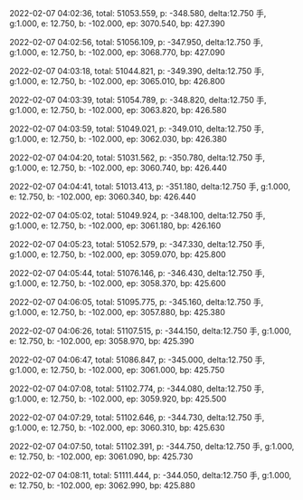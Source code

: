 2022-02-07 04:02:36, total: 51053.559, p: -348.580, delta:12.750 手, g:1.000, e: 12.750, b: -102.000, ep: 3070.540, bp: 427.390

2022-02-07 04:02:56, total: 51056.109, p: -347.950, delta:12.750 手, g:1.000, e: 12.750, b: -102.000, ep: 3068.770, bp: 427.090

2022-02-07 04:03:18, total: 51044.821, p: -349.390, delta:12.750 手, g:1.000, e: 12.750, b: -102.000, ep: 3065.010, bp: 426.800

2022-02-07 04:03:39, total: 51054.789, p: -348.820, delta:12.750 手, g:1.000, e: 12.750, b: -102.000, ep: 3063.820, bp: 426.580

2022-02-07 04:03:59, total: 51049.021, p: -349.010, delta:12.750 手, g:1.000, e: 12.750, b: -102.000, ep: 3062.030, bp: 426.380

2022-02-07 04:04:20, total: 51031.562, p: -350.780, delta:12.750 手, g:1.000, e: 12.750, b: -102.000, ep: 3060.740, bp: 426.440

2022-02-07 04:04:41, total: 51013.413, p: -351.180, delta:12.750 手, g:1.000, e: 12.750, b: -102.000, ep: 3060.340, bp: 426.440

2022-02-07 04:05:02, total: 51049.924, p: -348.100, delta:12.750 手, g:1.000, e: 12.750, b: -102.000, ep: 3061.180, bp: 426.160

2022-02-07 04:05:23, total: 51052.579, p: -347.330, delta:12.750 手, g:1.000, e: 12.750, b: -102.000, ep: 3059.070, bp: 425.800

2022-02-07 04:05:44, total: 51076.146, p: -346.430, delta:12.750 手, g:1.000, e: 12.750, b: -102.000, ep: 3058.370, bp: 425.600

2022-02-07 04:06:05, total: 51095.775, p: -345.160, delta:12.750 手, g:1.000, e: 12.750, b: -102.000, ep: 3057.880, bp: 425.380

2022-02-07 04:06:26, total: 51107.515, p: -344.150, delta:12.750 手, g:1.000, e: 12.750, b: -102.000, ep: 3058.970, bp: 425.390

2022-02-07 04:06:47, total: 51086.847, p: -345.000, delta:12.750 手, g:1.000, e: 12.750, b: -102.000, ep: 3061.000, bp: 425.750

2022-02-07 04:07:08, total: 51102.774, p: -344.080, delta:12.750 手, g:1.000, e: 12.750, b: -102.000, ep: 3059.920, bp: 425.500

2022-02-07 04:07:29, total: 51102.646, p: -344.730, delta:12.750 手, g:1.000, e: 12.750, b: -102.000, ep: 3060.310, bp: 425.630

2022-02-07 04:07:50, total: 51102.391, p: -344.750, delta:12.750 手, g:1.000, e: 12.750, b: -102.000, ep: 3061.090, bp: 425.730

2022-02-07 04:08:11, total: 51111.444, p: -344.050, delta:12.750 手, g:1.000, e: 12.750, b: -102.000, ep: 3062.990, bp: 425.880